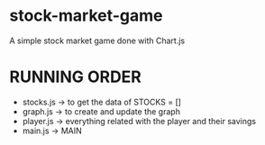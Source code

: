 # stock-market-game

A simple stock market game done with Chart.js

# RUNNING ORDER
- stocks.js -> to get the data of STOCKS = []
- graph.js -> to create and update the graph
- player.js -> everything related with the player and their savings
- main.js -> MAIN